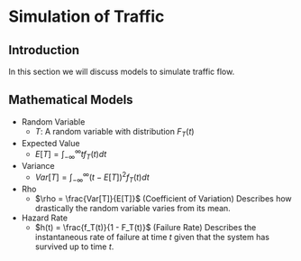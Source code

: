 # Simulation of Traffic

## Introduction

In this section we will discuss models to simulate traffic flow.

## Mathematical Models

+ Random Variable
  + $T$: A random variable with distribution $F_T(t)$
+ Expected Value
  + $E[T] = \int_{-\infty}^{\infty} t f_T(t) dt$
+ Variance
  + $Var[T] = \int_{-\infty}^{\infty} (t - E[T])^2 f_T(t) dt$
+ Rho
  + $\rho = \frac{Var[T]}{E[T]}$ (Coefficient of Variation) Describes how drastically the random variable varies from its mean.
+ Hazard Rate
  + $h(t) = \frac{f_T(t)}{1 - F_T(t)}$ (Failure Rate) Describes the instantaneous rate of failure at time $t$ given that the system has survived up to time $t$.
